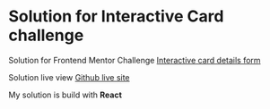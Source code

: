 # Solution for Interactive Card challenge

Solution for Frontend Mentor Challenge <a href="https://www.frontendmentor.io/challenges/interactive-card-details-form-XpS8cKZDWw"> Interactive card details form </a>

Solution live view <a href="https://mortennorrehus.github.io/frontendmentor-interactive-card"> Github live site </a>

My solution is build with <b>React</b>
